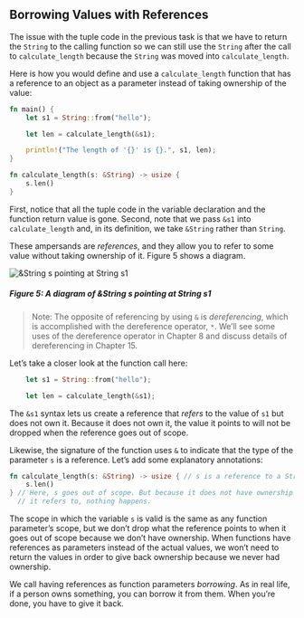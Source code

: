 ## Borrowing Values with References

The issue with the tuple code in the previous task is that we have to return the `String` to the calling function so we can still use the `String` after the call to `calculate_length` because the `String` was moved into `calculate_length`.

Here is how you would define and use a `calculate_length` function that has a reference to an object as a parameter instead of taking ownership of the value:

```rust
fn main() {
    let s1 = String::from("hello");

    let len = calculate_length(&s1);

    println!("The length of '{}' is {}.", s1, len);
}

fn calculate_length(s: &String) -> usize {
    s.len()
}
```

First, notice that all the tuple code in the variable declaration and the function return value is gone. Second, note that we pass `&s1` into `calculate_length` and, in its definition, we take `&String` rather than `String`.

These ampersands are _references_, and they allow you to refer to some value without taking ownership of it. Figure 5 shows a diagram.

<img alt="&amp;String s pointing at String s1" src="https://doc.rust-lang.org/stable/book/img/trpl04-06.svg" class="center">

##### Figure 5: A diagram of &String s pointing at String s1

> Note: The opposite of referencing by using `&` is _dereferencing_, which is accomplished with the dereference operator, `*`. We’ll see some uses of the dereference operator in Chapter 8 and discuss details of dereferencing in Chapter 15.

Let’s take a closer look at the function call here:

```rust
    let s1 = String::from("hello");

    let len = calculate_length(&s1);
```

The `&s1` syntax lets us create a reference that _refers_ to the value of `s1` but does not own it. Because it does not own it, the value it points to will not be dropped when the reference goes out of scope.

Likewise, the signature of the function uses `&` to indicate that the type of the parameter `s` is a reference. Let’s add some explanatory annotations:

```rust
fn calculate_length(s: &String) -> usize { // s is a reference to a String
    s.len()
} // Here, s goes out of scope. But because it does not have ownership of what
  // it refers to, nothing happens.
```

The scope in which the variable `s` is valid is the same as any function parameter’s scope, but we don’t drop what the reference points to when it goes out of scope because we don’t have ownership. When functions have references as parameters instead of the actual values, we won’t need to return the values in order to give back ownership because we never had ownership.

We call having references as function parameters _borrowing_. As in real life, if a person owns something, you can borrow it from them. When you’re done, you have to give it back.
